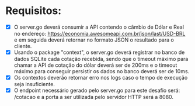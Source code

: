 # Requisitos:

- [x] O server.go deverá consumir a API contendo o câmbio de Dólar e Real no endereço: https://economia.awesomeapi.com.br/json/last/USD-BRL e em seguida deverá retornar no formato JSON o resultado para o cliente.
- [x] Usando o package "context", o server.go deverá registrar no banco de dados SQLite cada cotação recebida, sendo que o timeout máximo para chamar a API de cotação do dólar deverá ser de 200ms e o timeout máximo para conseguir persistir os dados no banco deverá ser de 10ms.
- [x] Os contextos deverão retornar erro nos logs caso o tempo de execução seja insuficiente.
- [x] O endpoint necessário gerado pelo server.go para este desafio será: /cotacao e a porta a ser utilizada pelo servidor HTTP será a 8080.